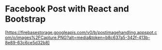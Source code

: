 # Facebook Post with React and Bootstrap 

[https://firebasestorage.googleapis.com/v0/b/postimagehandling.appspot.com/o/images%2FCapture.PNG?alt=media&token=b8c637a5-342f-413b-8e89-63c6ce5d32b8]


